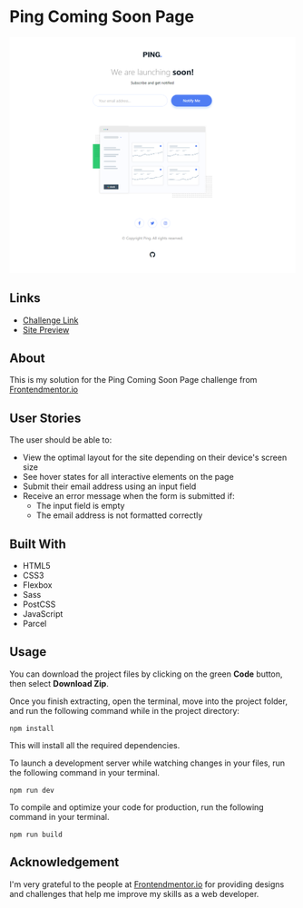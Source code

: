 # Ping Coming Soon Page
![](src/assets/images/solution-screenshot.png)

## Links
- [Challenge Link](https://www.frontendmentor.io/challenges/ping-single-column-coming-soon-page-5cadd051fec04111f7b848da)
- [Site Preview](https://robinjmm-ping.vercel.app/)

## About
This is my solution for the Ping Coming Soon Page challenge from [Frontendmentor.io](https://www.frontendmentor.io/challenges/ping-single-column-coming-soon-page-5cadd051fec04111f7b848da)

## User Stories
The user should be able to:
- View the optimal layout for the site depending on their device's screen size
- See hover states for all interactive elements on the page
- Submit their email address using an input field
- Receive an error message when the form is submitted if:
    - The input field is empty
    - The email address is not formatted correctly

## Built With
- HTML5
- CSS3
- Flexbox
- Sass
- PostCSS
- JavaScript
- Parcel

## Usage
You can download the project files by clicking on the green **Code** button,  then select **Download Zip**.

Once you finish extracting, open the terminal, move into the project folder, and run the following command while in the project directory:

```
npm install
```

This will install all the required dependencies.

To launch a development server while watching changes in your files, run the following command in your terminal.

```
npm run dev
```

To compile and optimize your code for production, run the following command in your terminal.

```
npm run build
```

## Acknowledgement
I'm very grateful to the people at [Frontendmentor.io](https://frontendmentor.io) for providing designs and challenges that help me improve my skills as a web developer.
